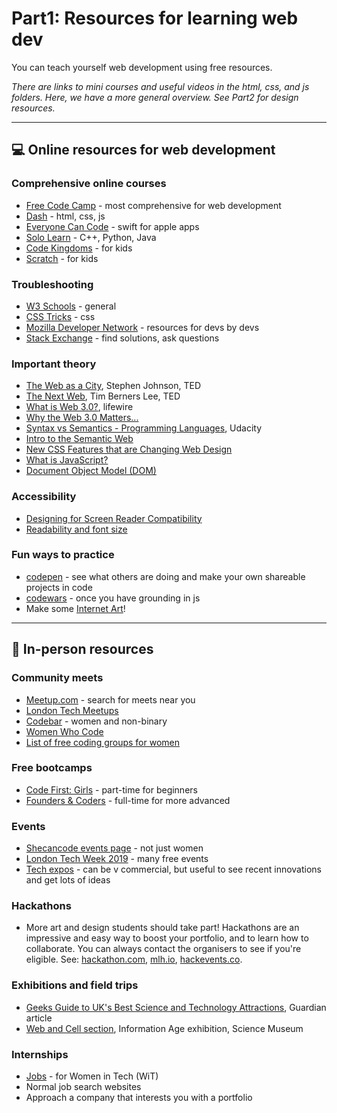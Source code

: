 # Part1: Resources for learning web dev #

You can teach yourself web development using free resources.

<em>There are links to mini courses and useful videos in the html, css, and js folders. Here, we have a more general overview. See Part2 for design resources.</em>

---
## :computer: Online resources for web development  ##

### Comprehensive online courses ###
- [Free Code Camp](https://learn.freecodecamp.org/) - most comprehensive for web development
- [Dash](https://dash.generalassemb.ly/) - html, css, js
- [Everyone Can Code](https://www.apple.com/uk/everyone-can-code/) - swift for apple apps
- [Solo Learn](https://www.sololearn.com/) - C++, Python, Java
- [Code Kingdoms](https://codekingdoms.com/) - for kids
- [Scratch](https://scratch.mit.edu/) - for kids

### Troubleshooting ###
- [W3 Schools](https://www.w3schools.com/) - general
- [CSS Tricks](https://css-tricks.com) - css
- [Mozilla Developer Network](https://developer.mozilla.org/en-US/) - resources for devs by devs
- [Stack Exchange](https://stackexchange.com/) - find solutions, ask questions

### Important theory ###

- [The Web as a City](https://www.ted.com/talks/steven_johnson_on_the_web_as_a_city), Stephen Johnson, TED
- [The Next Web](https://www.ted.com/talks/tim_berners_lee_on_the_next_web
), Tim Berners Lee, TED
- [What is Web 3.0?](https://www.lifewire.com/what-is-web-3-0-3486623), lifewire
- [Why the Web 3.0 Matters...](https://medium.com/@matteozago/why-the-web-3-0-matters-and-you-should-know-about-it-a5851d63c949
)
- [Syntax vs Semantics - Programming Languages]( https://www.youtube.com/watch?v=vP-mn62EF0o), Udacity
- [Intro to the Semantic Web](https://www.youtube.com/watch?v=OGg8A2zfWKg)
- [New CSS Features that are Changing Web Design](https://www.smashingmagazine.com/2018/05/future-of-web-design/)
- [What is JavaScript?](https://developer.mozilla.org/en-US/docs/Web/JavaScript)
- [Document Object Model (DOM)](https://developer.mozilla.org/en-US/docs/Web/API/Document_Object_Model)

### Accessibility ###
- [Designing for Screen Reader Compatibility](https://webaim.org/techniques/screenreader/)
- [Readability and font size](https://www.smashingmagazine.com/2011/10/16-pixels-body-copy-anything-less-costly-mistake/
)

### Fun ways to practice ###
- [codepen](codepen.io) - see what others are doing and make your own shareable projects in code
- [codewars](https://www.codewars.com/) - once you have grounding in js
- Make some [Internet Art](https://www.tate.org.uk/art/art-terms/i/internet-art)!

---

## :two_women_holding_hands: In-person resources ##

### Community meets ###
- [Meetup.com](meetup.com) - search for meets near you
- [London Tech Meetups](https://londontechmeetups.com/
)
- [Codebar](codebar.io) - women and non-binary
- [Women Who Code](https://www.womenwhocode.com/networks)
- [List of free coding groups for women](http://awaywithwords.co/2016/05/23/free-uk-women-coding-groups/
)

### Free bootcamps ###
- [Code First: Girls](https://www.codefirstgirls.org.uk/) - part-time for beginners
- [Founders & Coders](https://www.foundersandcoders.com/) - full-time for more advanced

### Events ###
- [Shecancode events page](https://shecancode.io/attend-events) - not just women
- [London Tech Week 2019](https://londontechweek.com/events) - many free events
-  [Tech expos](https://www.eventbrite.co.uk/d/united-kingdom--london/tech-expo/) - can be v commercial, but useful to see recent innovations and get lots of ideas

### Hackathons ###
- More art and design students should take part! Hackathons are an impressive and easy way to boost your portfolio, and to learn how to collaborate. You can always contact the organisers to see if you're eligible. See: [hackathon.com](https://www.hackathon.com/city/united-kingdom/london/2019), [mlh.io](https://mlh.io/seasons/eu-2019/events), [hackevents.co](https://hackevents.co/).

### Exhibitions and field trips ###
- [Geeks Guide to UK's Best Science and Technology Attractions](https://www.theguardian.com/travel/2016/jun/01/geeks-guide-to-uk-best-science-and-technology-attractions), Guardian article
- [Web and Cell section](https://www.sciencemuseum.org.uk/see-and-do/information-age), Information Age exhibition, Science Museum

### Internships ###
- [Jobs](https://jobs.shecancode.io/) - for Women in Tech (WiT)
- Normal job search websites
- Approach a company that interests you with a portfolio
